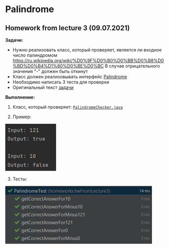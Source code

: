 # Palindrome
## Homework from lecture 3 (09.07.2021)

**Задачи:**

* Нужно реализовать класс, который проверяет, является ли входное число палиндромом
  https://ru.wikipedia.org/wiki/%D0%9F%D0%B0%D0%BB%D0%B8%D0%BD%D0%B4%D1%80%D0%BE%D0%BC
  В случае отрицательного значения "-" должен быть откинут
* Класс должен реализовывать интерфейс [Palindrome](Palindrome.java)
* Необходимо написать 3 теста для проверки
* Оригинальный текст [задачи](https://leetcode.com/problems/palindrome-number/)

**Выполнение:**

1. Класс, который проверяет: [```PalindromeChecker.java```](PalindromeChecker.java)

2. Пример:

![img.png](img.png)

3. Тесты:

![img_2.png](img_2.png)